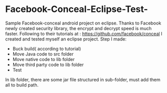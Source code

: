 Facebook-Conceal-Eclipse-Test-
==============================

Sample Facebook-conceal android project on eclipse.
Thanks to Facebook newly created security library, the encrypt and decrypt speed is much faster.
Following to their tutorials at : https://github.com/facebook/conceal
I created and tested myself an eclipse project.
Step I made:
+ Buck build( according to tutorial)
+ Move Java code to src folder
+ Move native code to lib folder
+ Move third party code to lib folder
+ Test

In lib folder, there are some jar file structured in sub-folder, must add them
all to build path.
 
